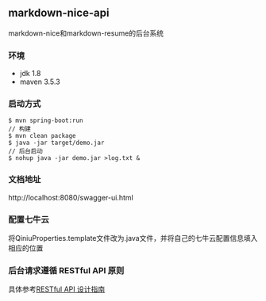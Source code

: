 ## markdown-nice-api

markdown-nice和markdown-resume的后台系统

### 环境

- jdk 1.8
- maven 3.5.3

### 启动方式

```shell
$ mvn spring-boot:run
// 构建
$ mvn clean package 
$ java -jar target/demo.jar
// 后台启动
$ nohup java -jar demo.jar >log.txt &
```

### 文档地址

http://localhost:8080/swagger-ui.html

### 配置七牛云

将QiniuProperties.template文件改为.java文件，并将自己的七牛云配置信息填入相应的位置

### 后台请求遵循 RESTful API 原则

具体参考[RESTful API 设计指南](http://www.ruanyifeng.com/blog/2014/05/restful_api.html)
